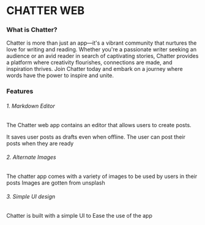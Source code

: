 # CHATTER WEB

### What is Chatter?

Chatter is more than just an app—it's a vibrant community that
nurtures the love for writing and reading. Whether you're a passionate
writer seeking an audience or an avid reader in search of captivating
stories, Chatter provides a platform where creativity flourishes,
connections are made, and inspiration thrives. Join Chatter today and
embark on a journey where words have the power to inspire and unite.

### Features

###### 1. Markdown Editor

The Chatter web app contains an editor that allows users to create posts.

It saves user posts as drafts even when offline.
The user can post their posts when they are ready

###### 2. Alternate Images

The chatter app comes with a variety of images to be used by users in their posts
Images are gotten from unsplash

###### 3. Simple UI design

Chatter is built with a simple UI to Ease the use of the app
